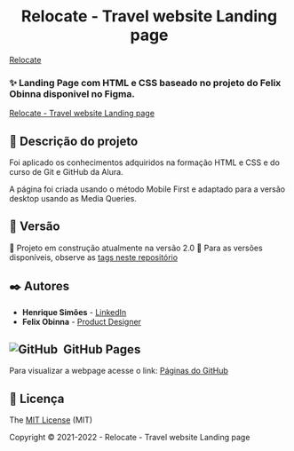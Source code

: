 <h1 align="center"> Relocate - Travel website Landing page </h1>

[Relocate](https://user-images.githubusercontent.com/64440671/148997095-53bdca9b-2a35-443a-ba62-e0ab6dd71828.png)

### ✨ Landing Page com HTML e CSS baseado no projeto do Felix Obinna disponivel no Figma.

[Relocate - Travel website Landing page](https://www.figma.com/community/file/972575756685548700)

## 📝 Descrição do projeto 

<p align="justify">

Foi aplicado os conhecimentos adquiridos na formação HTML e CSS e do curso de Git e GitHub da Alura.

A página foi criada usando o método Mobile First e adaptado para a versão desktop usando as Media Queries.
</p>

## 📌 Versão
:construction: Projeto em construção atualmente na versão 2.0 :construction:
Para as versões disponíveis, observe as [tags neste repositório](https://github.com/HenriqueMSimoes/relocate/tags)

## ✒️ Autores

* **Henrique Simões** - [LinkedIn](https://www.linkedin.com/in/henrique-simoes/)
* **Felix Obinna** - [Product Designer](https://www.figma.com/@felixchip)

## ![GitHub](https://img.shields.io/badge/-GitHub-05122A?style=flat&logo=github)&nbsp; GitHub Pages
Para visualizar a webpage acesse o link:
[Páginas do GitHub](https://henriquemsimoes.github.io/relocate/)

## 📄 Licença

The [MIT License](https://github.com/HenriqueMSimoes/relocate/blob/main/LICENSE) (MIT)

Copyright :copyright: 2021-2022 - Relocate - Travel website Landing page 
